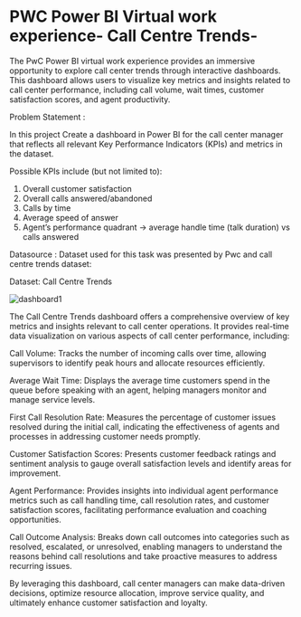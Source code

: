 # PWC Power BI Virtual work experience- Call Centre Trends-

The PwC Power BI virtual work experience provides an immersive opportunity to explore call center trends through interactive dashboards. This dashboard allows users to visualize key metrics and insights related to call center performance, including call volume, wait times, customer satisfaction scores, and agent productivity. 

Problem Statement :

In this project Create a dashboard in Power BI for the call center manager that reflects all relevant Key Performance Indicators (KPIs) and metrics in the dataset.

Possible KPIs include (but not limited to):

1. Overall customer satisfaction
2. Overall calls answered/abandoned
3. Calls by time
4. Average speed of answer
5. Agent’s performance quadrant -> average handle time (talk duration) vs calls answered

Datasource :
Dataset used for this task was presented by Pwc and call centre trends dataset:

Dataset: Call Centre Trends




![dashboard1](https://github.com/Pranali-05/PWC_task_1-Call_Centre_trends-dashboard-/assets/90762811/08f41558-35d6-4b95-a48d-8d74d8fb1c0c)



The Call Centre Trends dashboard offers a comprehensive overview of key metrics and insights relevant to call center operations. It provides real-time data visualization on various aspects of call center performance, including:

Call Volume: Tracks the number of incoming calls over time, allowing supervisors to identify peak hours and allocate resources efficiently.

Average Wait Time: Displays the average time customers spend in the queue before speaking with an agent, helping managers monitor and manage service levels.

First Call Resolution Rate: Measures the percentage of customer issues resolved during the initial call, indicating the effectiveness of agents and processes in addressing customer needs promptly.

Customer Satisfaction Scores: Presents customer feedback ratings and sentiment analysis to gauge overall satisfaction levels and identify areas for improvement.

Agent Performance: Provides insights into individual agent performance metrics such as call handling time, call resolution rates, and customer satisfaction scores, facilitating performance evaluation and coaching opportunities.

Call Outcome Analysis: Breaks down call outcomes into categories such as resolved, escalated, or unresolved, enabling managers to understand the reasons behind call resolutions and take proactive measures to address recurring issues.

By leveraging this dashboard, call center managers can make data-driven decisions, optimize resource allocation, improve service quality, and ultimately enhance customer satisfaction and loyalty.

